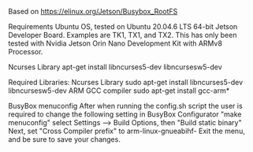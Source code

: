 Based on https://elinux.org/Jetson/Busybox_RootFS

Requirements
Ubuntu OS, tested on Ubuntu 20.04.6 LTS 64-bit
Jetson Developer Board. Examples are TK1, TX1, and TX2. This has only been tested with Nvidia Jetson Orin Nano Development Kit with ARMv8 Processor.

Ncurses Library
apt-get install libncurses5-dev libncursesw5-dev

Required Libraries:
Ncurses Library
sudo apt-get install libncurses5-dev libncursesw5-dev
ARM GCC compiler
sudo apt-get install gcc-arm*

BusyBox menuconfig
After when running the config.sh script the user is required to change the following setting in BusyBox Configurator "make menuconfig" select Settings --> Build Options, then "Build static binary"  Next, set "Cross Compiler prefix" to arm-linux-gnueabihf- Exit the menu, and be sure to save your changes.